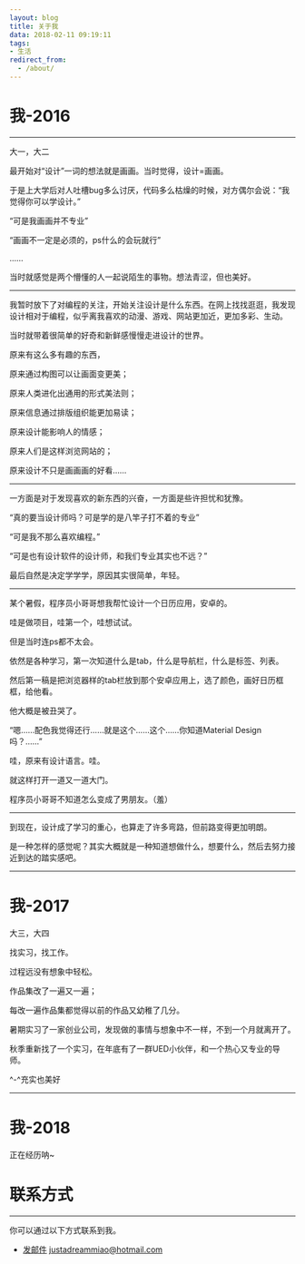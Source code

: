 ```yaml
---
layout: blog
title: 关于我
data: 2018-02-11 09:19:11
tags: 
- 生活
redirect_from:
  - /about/
---
```


# 我-2016
---
大一，大二

最开始对“设计”一词的想法就是画画。当时觉得，设计=画画。

于是上大学后对人吐槽bug多么讨厌，代码多么枯燥的时候，对方偶尔会说：“我觉得你可以学设计。”

“可是我画画并不专业”

“画画不一定是必须的，ps什么的会玩就行”

……

当时就感觉是两个懵懂的人一起说陌生的事物。想法青涩，但也美好。

---

我暂时放下了对编程的关注，开始关注设计是什么东西。在网上找找逛逛，我发现设计相对于编程，似乎离我喜欢的动漫、游戏、网站更加近，更加多彩、生动。

当时就带着很简单的好奇和新鲜感慢慢走进设计的世界。

原来有这么多有趣的东西，

原来通过构图可以让画面变更美；

原来人类进化出通用的形式美法则；

原来信息通过排版组织能更加易读；

原来设计能影响人的情感；

原来人们是这样浏览网站的；

原来设计不只是画画画的好看……

---

一方面是对于发现喜欢的新东西的兴奋，一方面是些许担忧和犹豫。

“真的要当设计师吗？可是学的是八竿子打不着的专业”

“可是我不那么喜欢编程。”

“可是也有设计软件的设计师，和我们专业其实也不远？”

最后自然是决定学学学，原因其实很简单，年轻。

---

某个暑假，程序员小哥哥想我帮忙设计一个日历应用，安卓的。

哇是做项目，哇第一个，哇想试试。

但是当时连ps都不太会。

依然是各种学习，第一次知道什么是tab，什么是导航栏，什么是标签、列表。

然后第一稿是把浏览器样的tab栏放到那个安卓应用上，选了颜色，画好日历框框，给他看。

他大概是被丑哭了。

“嗯……配色我觉得还行……就是这个……这个……你知道Material Design 吗？……”

哇，原来有设计语言。哇。

就这样打开一道又一道大门。

程序员小哥哥不知道怎么变成了男朋友。（羞）

---

到现在，设计成了学习的重心，也算走了许多弯路，但前路变得更加明朗。

是一种怎样的感觉呢？其实大概就是一种知道想做什么，想要什么，然后去努力接近到达的踏实感吧。

---

# 我-2017
大三，大四

找实习，找工作。

过程远没有想象中轻松。

作品集改了一遍又一遍；

每改一遍作品集都觉得以前的作品又幼稚了几分。

暑期实习了一家创业公司，发现做的事情与想象中不一样，不到一个月就离开了。

秋季重新找了一个实习，在年底有了一群UED小伙伴，和一个热心又专业的导师。

^-^充实也美好

---

# 我-2018
正在经历呐~



# 联系方式
******
 
你可以通过以下方式联系到我。
 
* [发邮件](mailto:justadreammiao@hotmail.com) justadreammiao@hotmail.com

